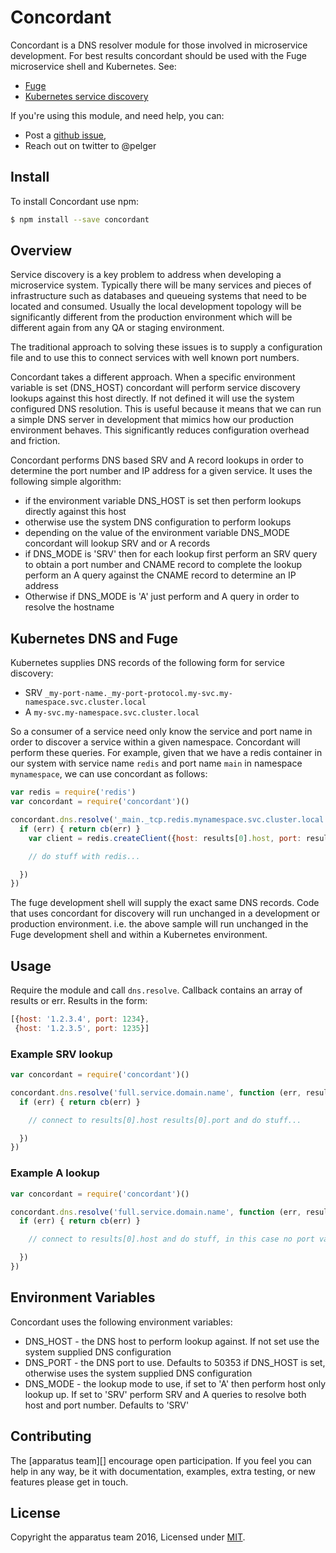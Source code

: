 # Concordant
Concordant is a DNS resolver module for those involved in microservice development. For best results concordant should be used with the Fuge microservice shell and Kubernetes.
See:

* [Fuge](https://github.com/apparatus/fuge)
* [Kubernetes service discovery](https://kubernetes.io/docs/concepts/services-networking/dns-pod-service/)

If you're using this module, and need help, you can:

- Post a [github issue](https://github.com/apparatus/concordant/issues),
- Reach out on twitter to @pelger

## Install
To install Concordant use npm:

```sh
$ npm install --save concordant
```

## Overview
Service discovery is a key problem to address when developing a microservice system. Typically there will be many services and pieces of infrastructure such as databases and queueing systems that need to be located and consumed. Usually the local development topology will be significantly different from the production environment which will be different again from any QA or staging environment.

The traditional approach to solving these issues is to supply a configuration file and to use this to connect services with well known port numbers.

Concordant takes a different approach. When a specific environment variable is set (DNS_HOST) concordant will perform service discovery lookups against this host directly. If not defined it will use the system configured DNS resolution. This is useful because it means that we can run a simple DNS server in development that mimics how our production environment behaves. This significantly reduces configuration overhead and friction.

Concordant performs DNS based SRV and A record lookups in order to determine the port number and IP address for a given service. It uses the following simple algorithm:

* if the environment variable DNS_HOST is set then perform lookups directly against this host
* otherwise use the system DNS configuration to perform lookups
* depending on the value of the environment variable DNS_MODE concordant will lookup SRV and or A records
* if DNS_MODE is 'SRV' then for each lookup first perform an SRV query to obtain a port number and CNAME record to complete the lookup perform an A query against the CNAME record to determine an IP address
* Otherwise if DNS_MODE is 'A' just perform and A query in order to resolve the hostname 

## Kubernetes DNS and Fuge
Kubernetes supplies DNS records of the following form for service discovery:

* SRV `_my-port-name._my-port-protocol.my-svc.my-namespace.svc.cluster.local`
* A `my-svc.my-namespace.svc.cluster.local`

So a consumer of a service need only know the service and port name in order to discover a service within a given namespace. Concordant will perform these queries. For example, given that we have a redis container in our system with service name `redis` and port name `main` in namespace `mynamespace`, we can use concordant as follows:

```javascript
var redis = require('redis')
var concordant = require('concordant')()

concordant.dns.resolve('_main._tcp.redis.mynamespace.svc.cluster.local', function (err, results) {
  if (err) { return cb(err) }
    var client = redis.createClient({host: results[0].host, port: results[0].port})    

    // do stuff with redis...

  })
})
```

The fuge development shell will supply the exact same DNS records. Code that uses concordant for discovery will run unchanged in a development or production environment. i.e. the above sample will run unchanged in the Fuge development shell and within a Kubernetes environment.

## Usage
Require the module and call `dns.resolve`. Callback contains an array of results or err. Results in the form:

```javascript
[{host: '1.2.3.4', port: 1234},
 {host: '1.2.3.5', port: 1235}]
```

### Example SRV lookup

```javascript
var concordant = require('concordant')()

concordant.dns.resolve('full.service.domain.name', function (err, results) {
  if (err) { return cb(err) }

    // connect to results[0].host results[0].port and do stuff...

  })
})
```

### Example A lookup

```javascript
var concordant = require('concordant')()

concordant.dns.resolve('full.service.domain.name', function (err, results) {
  if (err) { return cb(err) }

    // connect to results[0].host and do stuff, in this case no port value is returned...

  })
})
```

## Environment Variables
Concordant uses the following environment variables:

* DNS_HOST - the DNS host to perform lookup against. If not set use the system supplied DNS configuration
* DNS_PORT - the DNS port to use. Defaults to 50353 if DNS_HOST is set, otherwise uses the system supplied DNS configuration
* DNS_MODE - the lookup mode to use, if set to 'A' then perform host only lookup up. If set to 'SRV' perform SRV and A queries to resolve both host and port number. Defaults to 'SRV'


## Contributing
The [apparatus team][] encourage open participation. If you feel you can help in any way, be it with
documentation, examples, extra testing, or new features please get in touch.

## License
Copyright the apparatus team 2016, Licensed under [MIT](LICENSE).
